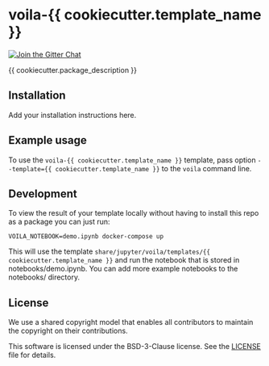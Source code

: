 # voila-{{ cookiecutter.template_name }}

[![Join the Gitter Chat](https://badges.gitter.im/Join%20Chat.svg)](https://gitter.im/QuantStack/Lobby?utm_source=badge&utm_medium=badge&utm_campaign=pr-badge&utm_content=badge)

{{ cookiecutter.package_description }}

## Installation
Add your installation instructions here.

## Example usage

To use the `voila-{{ cookiecutter.template_name }}` template, pass option `--template={{ cookiecutter.template_name }}` to the `voila` command line.


## Development
To view the result of your template locally without having to install this repo as a package you can just run:
```
VOILA_NOTEBOOK=demo.ipynb docker-compose up
```
This will use the template `share/jupyter/voila/templates/{{ cookiecutter.template_name }}` and run the notebook that is stored in notebooks/demo.ipynb.
You can add more example notebooks to the notebooks/ directory.

## License

We use a shared copyright model that enables all contributors to maintain the
copyright on their contributions.

This software is licensed under the BSD-3-Clause license. See the
[LICENSE](LICENSE) file for details.
